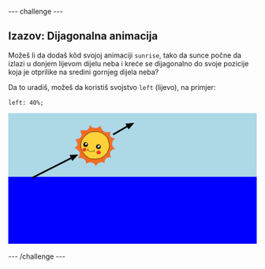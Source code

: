 \--- challenge \---

## Izazov: Dijagonalna animacija

Možeš li da dodaš kôd svojoj animaciji `sunrise`, tako da sunce počne da izlazi u donjem lijevom dijelu neba i kreće se dijagonalno do svoje pozicije koja je otprilike na sredini gornjeg dijela neba?

Da to uradiš, možeš da koristiš svojstvo `left` (lijevo), na primjer:

    left: 40%;
    

![screenshot](images/sunrise-left.png)

\--- /challenge \---
